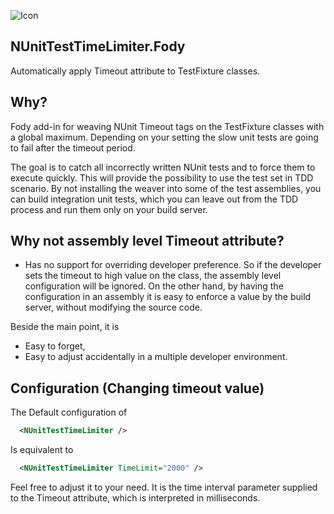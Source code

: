 ![Icon](https://raw.github.com/atzimler/NUnitTestTimeLimiter.Fody/master/Icons/Icon.png)

## NUnitTestTimeLimiter.Fody

Automatically apply Timeout attribute to TestFixture classes.</summary>


## Why?

Fody add-in for weaving NUnit Timeout tags on the TestFixture classes with a global maximum.
Depending on your setting the slow unit tests are going to fail after the timeout period.
      
The goal is to catch all incorrectly written NUnit tests and to force them to execute quickly.
This will provide the possibility to use the test set in TDD scenario.
By not installing the weaver into some of the test assemblies, you can build integration unit tests,
which you can leave out from the TDD process and run them only on your build server.

## Why not assembly level Timeout attribute?

* Has no support for overriding developer preference. So if the developer sets the timeout to high value on the class,
the assembly level configuration will be ignored. On the other hand, by having the configuration in an assembly it is easy to
enforce a value by the build server, without modifying the source code.

Beside the main point, it is
* Easy to forget,
* Easy to adjust accidentally in a multiple developer environment.

## Configuration (Changing timeout value)

The Default configuration of
```xml
  <NUnitTestTimeLimiter />
```

Is equivalent to 
```xml
  <NUnitTestTimeLimiter TimeLimit="2000" />
```

Feel free to adjust it to your need. It is the time interval parameter supplied to the Timeout attribute, which is interpreted in milliseconds.


